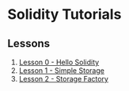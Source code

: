 # **Solidity Tutorials**

## **Lessons**

1. [Lesson 0 - Hello Solidity](solidity-0-hello-solidity/README.md)
1. [Lesson 1 - Simple Storage](solidity-1-simple-storage/README.md)
1. [Lesson 2 - Storage Factory](solidity-1-simple-storage/README.md)
